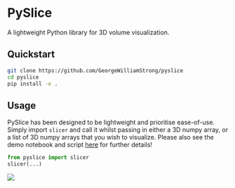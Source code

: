 # PySlice

A lightweight Python library for 3D volume visualization.

## Quickstart

```sh
git clone https://github.com/GeorgeWilliamStrong/pyslice
cd pyslice
pip install -e .
```

## Usage

PySlice has been designed to be lightweight and prioritise ease-of-use. Simply import `slicer` and call it whilst passing in either a 3D numpy array, or a list of 3D numpy arrays that you wish to visualize. Please also see the demo notebook and script [here](https://github.com/GeorgeWilliamStrong/pyslice/tree/main/examples) for further details!

```python
from pyslice import slicer
slicer(...)
```

![](https://imgur.com/abDT7Qk.gif)
